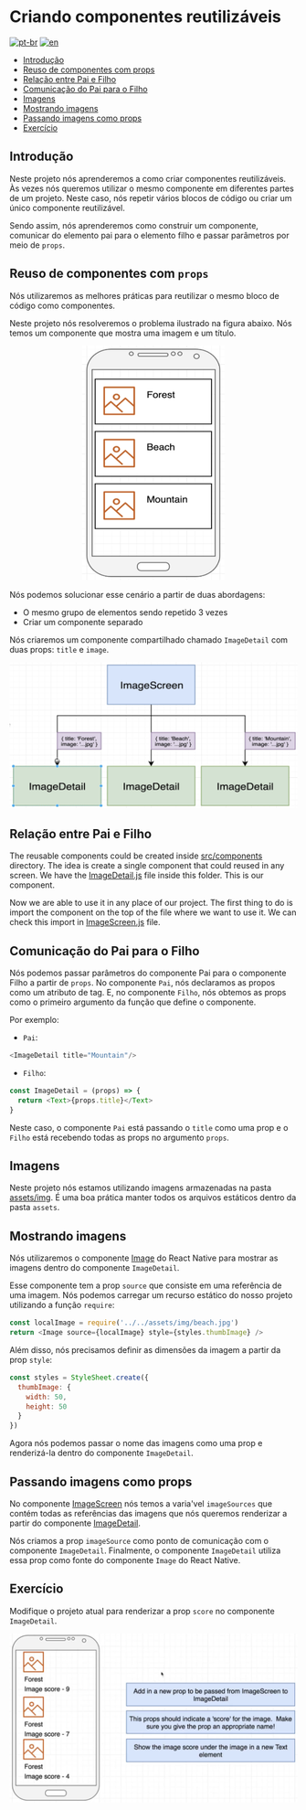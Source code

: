 # Criando componentes reutilizáveis
[![pt-br](https://img.shields.io/badge/lang-pt--br-green.svg)](./README.md)
[![en](https://img.shields.io/badge/lang-en-red.svg)](./README-en.md)

- [Introdução](#introdução)
- [Reuso de componentes com props](#reuso-de-componentes-com-props)
- [Relação entre Pai e Filho](#relação-entre-pai-e-filho)
- [Comunicação do Pai para o Filho](#comunicação-do-pai-para-o-filho)
- [Imagens](#imagens)
- [Mostrando imagens](#mostrando-imagens)
- [Passando imagens como props](#passando-imagens-como-props)
- [Exercício](#exercício)

## Introdução

Neste projeto nós aprenderemos a como criar componentes reutilizáveis. Às vezes nós queremos utilizar o mesmo componente em diferentes partes de um projeto. Neste caso, nós repetir vários blocos de código ou criar um único componente reutilizável.

Sendo assim, nós aprenderemos como construir um componente, comunicar do elemento pai para o elemento filho e passar parâmetros por meio de `props`.

## Reuso de componentes com `props`

Nós utilizaremos as melhores práticas para reutilizar o mesmo bloco de código como componentes.

Neste projeto nós resolveremos o problema ilustrado na figura abaixo. Nós temos um componente que mostra uma imagem e um título.

<p align="center">
  <img src="../assets/2022-09-29-13-44-00.png" width="250"/>
</p>

Nós podemos solucionar esse cenário a partir de duas abordagens:
- O mesmo grupo de elementos sendo repetido 3 vezes
- Criar um componente separado

Nós criaremos um componente compartilhado chamado `ImageDetail` com duas props: `title` e `image`.

<p align="center">
  <img src="../assets/2022-09-29-13-47-44.png" width="700"/>
</p>

## Relação entre Pai e Filho

The reusable components could be created inside [src/components](src/components/) directory. The idea is create a single component that could reused in any screen. We have the [ImageDetail.js](src/components/ImageDetail.js) file inside this folder. This is our component. 

Now we are able to use it in any place of our project. The first thing to do is import the component on the top of the file where we want to use it. We can check this import in [ImageScreen.js](src/screens/ImageScreen.js) file.

## Comunicação do Pai para o Filho

Nós podemos passar parâmetros do componente Pai para o componente Filho a partir de `props`. No componente `Pai`, nós declaramos as propos como um atributo de tag. E, no componente `Filho`, nós obtemos as props como o primeiro argumento da função que define o componente.

Por exemplo:

- `Pai`:
```js
<ImageDetail title="Mountain"/>
```

- `Filho`:
```js
const ImageDetail = (props) => {
  return <Text>{props.title}</Text>
}
```

Neste caso, o componente `Pai` está passando o `title` como uma prop e o `Filho` está recebendo todas as props no argumento `props`.

## Imagens

Neste projeto nós estamos utilizando imagens armazenadas na pasta [assets/img](assets/img). É uma boa prática manter todos os arquivos estáticos dentro da pasta `assets`.

## Mostrando imagens

Nós utilizaremos o componente [Image](https://reactnative.dev/docs/image) do React Native para mostrar as imagens dentro do componente `ImageDetail`.

Esse componente tem a prop `source` que consiste em uma referência de uma imagem. Nós podemos carregar um recurso estático do nosso projeto utilizando a função `require`:

```js
const localImage = require('../../assets/img/beach.jpg')
return <Image source={localImage} style={styles.thumbImage} />
```

Além disso, nós precisamos definir as dimensões da imagem a partir da prop `style`:

```js
const styles = StyleSheet.create({
  thumbImage: {
    width: 50,
    height: 50
  }
})
```

Agora nós podemos passar o nome das imagens como uma prop e renderizá-la dentro do componente `ImageDetail`.

## Passando imagens como props

No componente [ImageScreen](src/screens/ImageScreen.js) nós temos a varia'vel `imageSources` que contém todas as referências das imagens que nós queremos renderizar a partir do componente [ImageDetail](src/components/ImageDetail.js).

Nós criamos a prop `imageSource` como ponto de comunicação com o componente `ImageDetail`. Finalmente, o componente `ImageDetail` utiliza essa prop como fonte do componente `Image` do React Native.

## Exercício

Modifique o projeto atual para renderizar a prop `score` no componente `ImageDetail`.

<p align="center">
  <img src="../assets/2022-09-29-14-58-43.png" width="700"/>
</p>